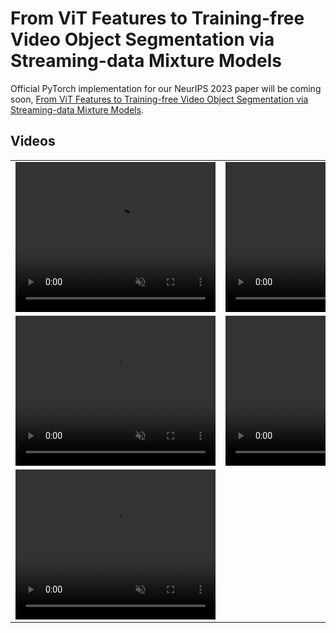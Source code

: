 # From ViT Features to Training-free Video Object Segmentation via Streaming-data Mixture Models
Official PyTorch implementation for our NeurIPS 2023 paper will be coming soon, [From ViT Features to Training-free Video Object Segmentation via Streaming-data Mixture Models](https://openreview.net/pdf?id=jfsjKBDB1z).

## Videos


<table>
  <tr>
    <td><video src="https://github.com/BGU-CS-VIL/Training-Free-VOS/assets/23636745/91dda4b6-311a-4983-b060-5408f4e9d16f" width="320" height="240" autoplay muted loop></video></td>
    <td><video src="https://github.com/BGU-CS-VIL/Training-Free-VOS/assets/23636745/f28d7557-4222-4605-bf83-4eebc3807822" width="320" height="240" autoplay muted loop></video></td>
  </tr>
  <tr>
    <td><video src="https://github.com/BGU-CS-VIL/Training-Free-VOS/assets/23636745/d65abaa4-fde9-4f3a-affb-17cb4811c1f5" width="320" height="240" autoplay muted loop></video></td>
    <td><video src="https://github.com/BGU-CS-VIL/Training-Free-VOS/assets/23636745/46d31900-fb8a-4762-957f-348406539c14" width="320" height="240" autoplay muted loop></video></td>
  </tr>
  <tr>
    <td colspan="2"><video src="https://github.com/BGU-CS-VIL/Training-Free-VOS/assets/23636745/59dc2e47-a4dd-4ab0-b32b-0b332418a9c9" width="320" height="240" autoplay muted loop></video></td>
  </tr>
</table>
